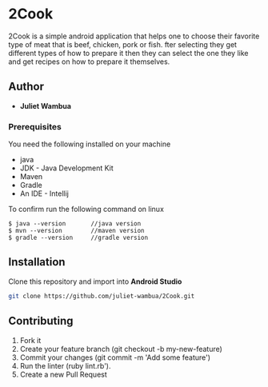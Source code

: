 
# 2Cook

2Cook is a simple android application that helps one to choose their favorite type of meat that is beef, chicken, pork or fish. fter selecting they get different types of how to prepare it then they can select the one they like and get recipes on how to prepare it themselves.

## Author

* **Juliet Wambua**


### Prerequisites

You need the following installed on your machine
  - java
  - JDK - Java Development Kit
  - Maven
  - Gradle
  - An IDE - Intellij
  ​

To confirm run the following command on linux
```
$ java --version       //java version
$ mvn --version        //maven version
$ gradle --version     //gradle version
```

## Installation
Clone this repository and import into **Android Studio**
```bash
git clone https://github.com/juliet-wambua/2Cook.git
```

## Contributing

1. Fork it
2. Create your feature branch (git checkout -b my-new-feature)
3. Commit your changes (git commit -m 'Add some feature')
4. Run the linter (ruby lint.rb').
6. Create a new Pull Request
